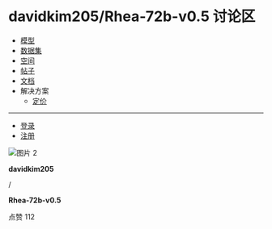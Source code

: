 **davidkim205/Rhea-72b-v0.5 讨论区**
================================

  * [模型](/models)
  * [数据集](/datasets)
  * [空间](/spaces)
  * [帖子](/posts)
  * [文档](/docs)
  * 解决方案
    * [定价](/pricing)

---

  * [登录](/login)
  * [注册](/join)

![图片 2](https://cdn-avatars.huggingface.co/v1/production/uploads/64241c3d774cc340797429fc/6aItlelkKm96bfucgwU6J.png)

**davidkim205**

/

**Rhea-72b-v0.5**

点赞 112